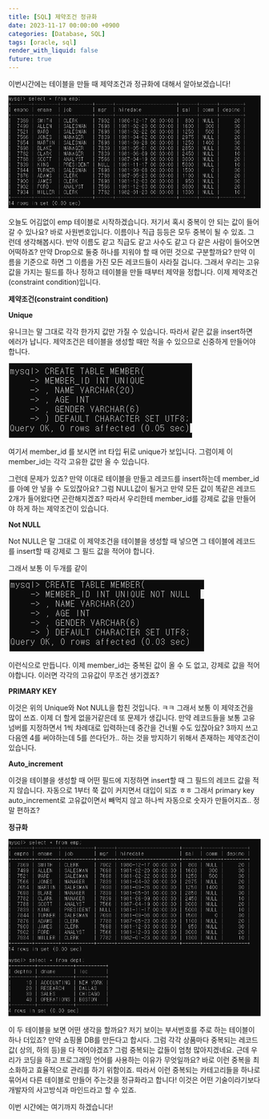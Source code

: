 ```yaml
---
title: [SQL] 제약조건 정규화
date: 2023-11-17 00:00:00 +0900
categories: [Database, SQL]
tags: [oracle, sql]
render_with_liquid: false
future: true
---
```


이번시간에는 테이블을 만들 때 제약조건과 정규화에 대해서 알아보겠습니다!

![Desktop View](/assets/img/Database/SQL/Constraint-Normalization/1.png)

오늘도 어김없이 emp 테이블로 시작하겠습니다. 저기서 혹시 중복이 안 되는 값이 들어갈 수 있나요? 바로 사원번호입니다. 이름이나 직급 등등은 모두 중복이 될 수 있죠. 그런데 생각해봅시다. 반약 이름도 같고 직급도 같고 사수도 같고 다 같은 사람이 들어오면 어떡하죠? 만약 Drop으로 둘중 하나를 지워야 할 때 어떤 것으로 구분할까요? 만약 이름을 기준으로 하면 그 이름을 가진 모든 레코드들이 사라질 겁니다. 그래서 우리는 고유값을 가지는 필드를 하나 정하고 테이블을 만들 때부터 제약을 정합니다. 이제 제약조건(constraint condition)입니다.

**제약조건(constraint condition)**

**Unique**

유니크는 말 그대로 각각 한가지 값만 가질 수 있습니다. 따라서 같은 값을 insert하면 에러가 납니다. 제약조건은 테이블을 생성할 때만 적을 수 있으므로 신중하게 만들어야 합니다.

![Desktop View](/assets/img/Database/SQL/Constraint-Normalization/2.png)

여기서 member\_id 를 보시면 int 타입 뒤로 unique가 보입니다. 그럼이제 이 member\_id는 각각 고유한 값만 올 수 있습니다.

그런데 문제가 있죠? 만약 이대로 테이블을 만들고 레코드를 insert하는데 member\_id를 아예 안 넣을 수 도있잖아요? 그럼 NULL값이 될거고 만약 모든 값이 똑같은 레코드 2개가 들어왔다면 곤란해지겠죠? 따라서 우리한테 member\_id를 강제로 값을 만들어야 하게 하는 제약조건이 있습니다.

**Not NULL**

Not NULL은 말 그대로 이 제약조건을 테이블을 생성할 때 넣으면 그 테이블에 레코드를 insert할 때 강제로 그 필드 값을 적어야 합니다.

그래서 보통 이 두개를 같이

![Desktop View](/assets/img/Database/SQL/Constraint-Normalization/3.png)

이런식으로 만듭니다. 이제 member\_id는 중복된 값이 올 수 도 없고, 강제로 값을 적어야합니다. 이러면 각각의 고유값이 무조건 생기겠죠?

**PRIMARY KEY**

이것은 위의 Unique와 Not NULL을 합친 것입니다. ㅋㅋ 그래서 보통 이 제약조건을 많이 쓰죠. 이제 더 할게 없을거같은데 또 문제가 생깁니다. 만약 레코드들을 보통 고유넘버를 지정하면서 1씩 차례대로 입력하는데 중간을 건너뛸 수도 있잖아요? 3까지 쓰고 다음엔 4를 써야하는데 5를 쓴다던가.. 하는 것을 방지하기 위해서 존재하는 제약조건이 있습니다.

**Auto\_increment**

이것을 테이블을 생성할 때 어떤 필드에 지정하면 insert할 때 그 필드의 레코드 값을 적지 않습니다. 자동으로 1부터 쭉 값이 커지면서 대입이 되죠 ㅎㅎ 그래서 primary key auto\_increment로 고유값이면서 빼먹지 않고 하나씩 자동으로 숫자가 만들어지죠.. 정말 편하죠?

**정규화**

![Desktop View](/assets/img/Database/SQL/Constraint-Normalization/4.png)

이 두 테이블을 보면 어떤 생각을 할까요? 저기 보이는 부서번호를 주로 하는 테이블이 하나 더있죠? 만약 쇼핑몰 DB를 만든다고 합시다. 그럼 각각 상품마다 중복되는 레코드 값( 상의, 하의 등)을 다 적어야겠죠? 그럼 중복되는 값들이 엄청 많아지겠네요. 근데 우리가 코딩을 하고 프로그래밍 언어를 사용하는 이유가 무엇일까요? 바로 이런 중복을 최소화하고 효율적으로 관리를 하기 위함이죠. 따라서 이런 중복되는 카테고리들을 하나로 묶어서 다른 테이블로 만들어 주는것을 정규화라고 합니다! 이것은 어떤 기술이라기보다 개발자의 사고방식과 마인드라고 할 수 있죠.

이번 시간에는 여기까지 하겠습니다!